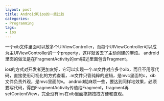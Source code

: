 ```yaml
---
layout: post
title: Android和ios的一些比较
categories:
- Programming
tags:
- ios
---
```


一个xib文件里面可以放多个UIViewController，而每个UIViewController可以成为主UIViewController的一个property，这样就省去了主动创建的麻烦。
android里面的做法是在FragmentActivity的xml描述里面包含Fragment。

ios的方式对开发者更加友好，它可以实现一个.m文件对应多个xib，而且不用写代码，直接使用可视化的方式查看，.m文件只管纯粹的逻辑，是mvc里面的c，xib文件负责外观，是mvc里面的v。
android就麻烦一些，要达到同样地效果，必须要写代码，得由FragmentActivity传值给Fragment，fragment再setContentView，完全没有ios在xib里面拖拖拽拽方便和直观。
